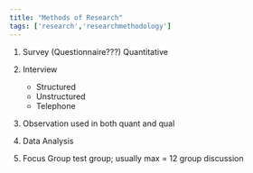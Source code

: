 ```yaml
---
title: "Methods of Research"
tags: ['research','researchmethodology']
---
```


1. Survey  (Questionnaire???)
   Quantitative
   
2. Interview 
   - Structured
   - Unstructured
   - Telephone

3. Observation 
   used in both quant and qual
   
4. Data Analysis 

5. Focus Group
   test group; usually max = 12 
   group discussion
   
